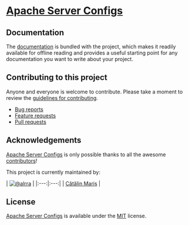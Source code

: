 # [Apache Server Configs](https://github.com/h5bp/server-configs-apache/)

## Documentation

The [documentation](https://github.com/h5bp/server-configs-apache/blob/master/doc)
is bundled with the project, which makes it readily available for offline
reading and provides a useful starting point for any documentation you want
to write about your project.

## Contributing to this project

Anyone and everyone is welcome to contribute. Please take a moment to review the
[guidelines for contributing](CONTRIBUTING.md).

* [Bug reports](CONTRIBUTING.md#bugs)
* [Feature requests](CONTRIBUTING.md#features)
* [Pull requests](CONTRIBUTING.md#pull-requests)

## Acknowledgements

[Apache Server Configs](https://github.com/h5bp/server-configs-apache/) is
only possible thanks to all the awesome
[contributors](https://github.com/h5bp/server-configs-apache/graphs/contributors)!

This project is currently maintained by:

| [![@alrra](http://s.gravatar.com/avatar/2fc3f42c9411898f83f3af8ede902591?s=90)](http://twitter.com/alrra "Follow @alrra on Twitter") |
|:---:|:---:|
| [Cătălin Mariș](http://twitter.com/alrra) |

## License

[Apache Server Configs](https://github.com/h5bp/server-configs-apache/) is
available under the [MIT](LICENSE.md) license.
